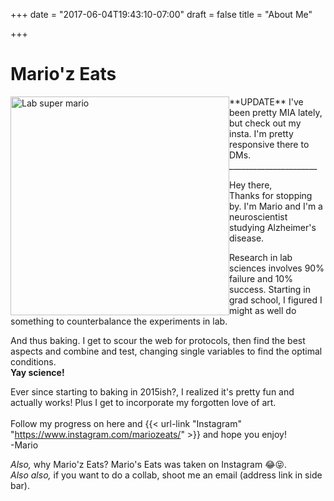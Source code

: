 +++
date = "2017-06-04T19:43:10-07:00"
draft = false
title = "About Me"

+++

# Mario'z Eats

<div style="float: left">
<img src="https://farm5.staticflickr.com/4279/34640085834_11f3a82992_b.jpg" alt="Lab super mario" style="height: 350px;"/>
</div> 
**UPDATE**
I've been pretty MIA lately, but check out my insta. I'm pretty responsive there to DMs. 
______________________

Hey there,  
Thanks for stopping by. I'm Mario and I'm a neuroscientist studying Alzheimer's disease. 

Research in lab sciences involves 90% failure and 10% success. Starting in grad school, I figured I might as well do something to counterbalance the experiments in lab.  

And thus baking. I get to scour the web for protocols, then find the best aspects and combine and test, changing single variables to find the optimal conditions.  
**Yay science!**

Ever since starting to baking in 2015ish?, I realized it's pretty fun and actually works! Plus I get to incorporate my forgotten love of art.  
&nbsp;  
Follow my progress on here and {{< url-link "Instagram" "https://www.instagram.com/mariozeats/" >}} and hope you enjoy!  
-Mario

*Also,* why Mario'z Eats? Mario's Eats was taken on Instagram 😂😝.  
*Also also,* if you want to do a collab, shoot me an email (address link in side bar). 
